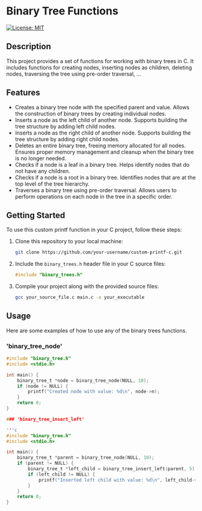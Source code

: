 # Binary Tree Functions

[![License: MIT](https://img.shields.io/badge/License-MIT-yellow.svg)](https://opensource.org/licenses/MIT)

## Description
This project provides a set of functions for working with binary trees in C. It includes functions for creating nodes, inserting nodes as children, deleting nodes, traversing the tree using pre-order traversal, ...

## Features
- Creates a binary tree node with the specified parent and value. Allows the construction of binary trees by creating individual nodes.
- Inserts a node as the left child of another node. Supports building the tree structure by adding left child nodes.
- Inserts a node as the right child of another node. Supports building the tree structure by adding right child nodes.
- Deletes an entire binary tree, freeing memory allocated for all nodes. Ensures proper memory management and cleanup when the binary tree is no longer needed.
- Checks if a node is a leaf in a binary tree. Helps identify nodes that do not have any children.
- Checks if a node is a root in a binary tree. Identifies nodes that are at the top level of the tree hierarchy.
- Traverses a binary tree using pre-order traversal. Allows users to perform operations on each node in the tree in a specific order.

## Getting Started

To use this custom printf function in your C project, follow these steps:

1. Clone this repository to your local machine:

    ```bash
    git clone https://github.com/your-username/custom-printf-c.git
    ```

2. Include the `binary_trees.h` header file in your C source files:

    ```c
    #include "binary_trees.h"
    ```

3. Compile your project along with the provided source files:

    ```bash
    gcc your_source_file.c main.c -o your_executable
    ```

## Usage

Here are some examples of how to use any of the binary trees functions.

### 'binary_tree_node'

```c
#include "binary_tree.h"
#include <stdio.h>

int main() {
    binary_tree_t *node = binary_tree_node(NULL, 10);
    if (node != NULL) {
        printf("Created node with value: %d\n", node->n);
    }
    return 0;
}

### 'binary_tree_insert_left'

'''c
#include "binary_tree.h"
#include <stdio.h>

int main() {
    binary_tree_t *parent = binary_tree_node(NULL, 10);
    if (parent != NULL) {
        binary_tree_t *left_child = binary_tree_insert_left(parent, 5);
        if (left_child != NULL) {
            printf("Inserted left child with value: %d\n", left_child->n);
        }
    }
    return 0;
}
